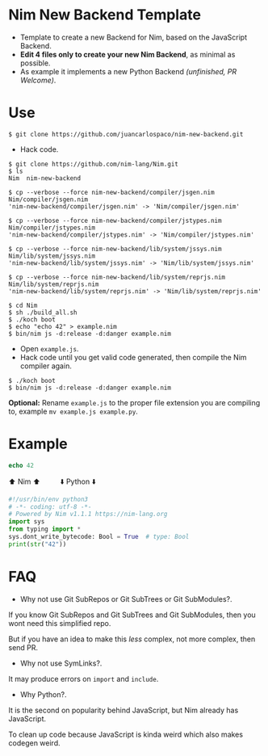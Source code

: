 # Nim New Backend Template

- Template to create a new Backend for Nim, based on the JavaScript Backend.
- **Edit 4 files only to create your new Nim Backend**, as minimal as possible.
- As example it implements a new Python Backend *(unfinished, PR Welcome)*.


# Use

```
$ git clone https://github.com/juancarlospaco/nim-new-backend.git
```

- Hack code.

```console
$ git clone https://github.com/nim-lang/Nim.git
$ ls
Nim  nim-new-backend

$ cp --verbose --force nim-new-backend/compiler/jsgen.nim Nim/compiler/jsgen.nim
'nim-new-backend/compiler/jsgen.nim' -> 'Nim/compiler/jsgen.nim'

$ cp --verbose --force nim-new-backend/compiler/jstypes.nim Nim/compiler/jstypes.nim
'nim-new-backend/compiler/jstypes.nim' -> 'Nim/compiler/jstypes.nim'

$ cp --verbose --force nim-new-backend/lib/system/jssys.nim Nim/lib/system/jssys.nim
'nim-new-backend/lib/system/jssys.nim' -> 'Nim/lib/system/jssys.nim'

$ cp --verbose --force nim-new-backend/lib/system/reprjs.nim Nim/lib/system/reprjs.nim
'nim-new-backend/lib/system/reprjs.nim' -> 'Nim/lib/system/reprjs.nim'

$ cd Nim
$ sh ./build_all.sh
$ ./koch boot
$ echo "echo 42" > example.nim
$ bin/nim js -d:release -d:danger example.nim
```

- Open `example.js`.
- Hack code until you get valid code generated, then compile the Nim compiler again.

```console
$ ./koch boot
$ bin/nim js -d:release -d:danger example.nim
```

**Optional:**
Rename `example.js` to the proper file extension you are compiling to,
example `mv example.js example.py`.


# Example

```nim
echo 42
```
:arrow_up: Nim :arrow_up: &nbsp;&nbsp;&nbsp;&nbsp;&nbsp;&nbsp;&nbsp;&nbsp; :arrow_down: Python :arrow_down:
```python
#!/usr/bin/env python3
# -*- coding: utf-8 -*-
# Powered by Nim v1.1.1 https://nim-lang.org
import sys
from typing import *
sys.dont_write_bytecode: Bool = True  # type: Bool
print(str("42"))
```


# FAQ

- Why not use Git SubRepos or Git SubTrees or Git SubModules?.

If you know Git SubRepos and Git SubTrees and Git SubModules,
then you wont need this simplified repo.

But if you have an idea to make this *less* complex, not more complex, then send PR.

- Why not use SymLinks?.

It may produce errors on `import` and `include`.

- Why Python?.

It is the second on popularity behind JavaScript, but Nim already has JavaScript.

To clean up code because JavaScript is kinda weird which also makes codegen weird.
